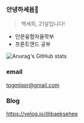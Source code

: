 ### 안녕하세욤👋
> 백세희, 21살입니다!
* 인문융합자율학부
* 프론트엔드 공부

![Anurag's GitHub stats](https://github-readme-stats.vercel.app/api?username=baeksehee&show_icons=true&theme=default)

### email
tpgmlqor@gmail.com

### Blog
https://velog.io/@baeksehee

<!--
**baeksehee/baeksehee** is a ✨ _special_ ✨ repository because its `README.md` (this file) appears on your GitHub profile.

Here are some ideas to get you started:

- 🔭 I’m currently working on ...
- 🌱 I’m currently learning ...
- 👯 I’m looking to collaborate on ...
- 🤔 I’m looking for help with ...
- 💬 Ask me about ...
- 📫 How to reach me: ...
- 😄 Pronouns: ...
- ⚡ Fun fact: ...
-->
